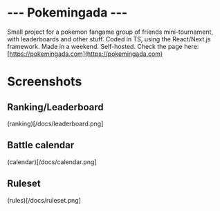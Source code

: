 # --- Pokemingada ---
Small project for a pokemon fangame group of friends mini-tournament, with leaderboards and other stuff.
Coded in TS, using the React/Next.js framework.
Made in a weekend.
Self-hosted.
Check the page here: [https://pokemingada.com](https://pokemingada.com)

# Screenshots
## Ranking/Leaderboard
(ranking)[/docs/leaderboard.png]
## Battle calendar
(calendar)[/docs/calendar.png]
## Ruleset
(rules)[/docs/ruleset.png]
